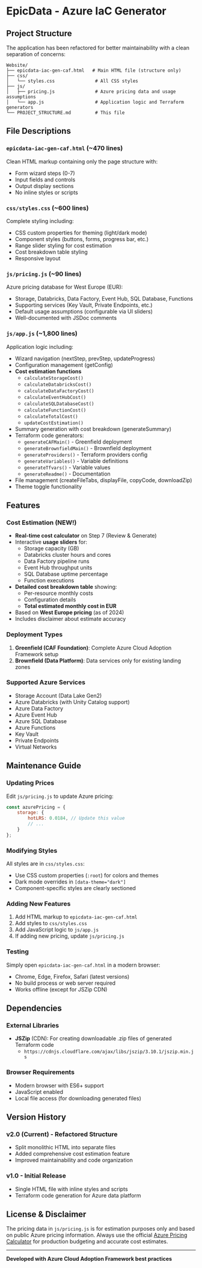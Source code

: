 # EpicData - Azure IaC Generator

## Project Structure

The application has been refactored for better maintainability with a clean separation of concerns:

```
Website/
├── epicdata-iac-gen-caf.html   # Main HTML file (structure only)
├── css/
│   └── styles.css               # All CSS styles
├── js/
│   ├── pricing.js               # Azure pricing data and usage assumptions
│   └── app.js                   # Application logic and Terraform generators
└── PROJECT_STRUCTURE.md         # This file
```

## File Descriptions

### `epicdata-iac-gen-caf.html` (~470 lines)
Clean HTML markup containing only the page structure with:
- Form wizard steps (0-7)
- Input fields and controls
- Output display sections
- No inline styles or scripts

### `css/styles.css` (~600 lines)
Complete styling including:
- CSS custom properties for theming (light/dark mode)
- Component styles (buttons, forms, progress bar, etc.)
- Range slider styling for cost estimation
- Cost breakdown table styling
- Responsive layout

### `js/pricing.js` (~90 lines)
Azure pricing database for West Europe (EUR):
- Storage, Databricks, Data Factory, Event Hub, SQL Database, Functions
- Supporting services (Key Vault, Private Endpoints, etc.)
- Default usage assumptions (configurable via UI sliders)
- Well-documented with JSDoc comments

### `js/app.js` (~1,800 lines)
Application logic including:
- Wizard navigation (nextStep, prevStep, updateProgress)
- Configuration management (getConfig)
- **Cost estimation functions**
  - `calculateStorageCost()`
  - `calculateDatabricksCost()`
  - `calculateDataFactoryCost()`
  - `calculateEventHubCost()`
  - `calculateSQLDatabaseCost()`
  - `calculateFunctionCost()`
  - `calculateTotalCost()`
  - `updateCostEstimation()`
- Summary generation with cost breakdown (generateSummary)
- Terraform code generators:
  - `generateCAFMain()` - Greenfield deployment
  - `generateBrownfieldMain()` - Brownfield deployment
  - `generateProviders()` - Terraform providers config
  - `generateVariables()` - Variable definitions
  - `generateTfvars()` - Variable values
  - `generateReadme()` - Documentation
- File management (createFileTabs, displayFile, copyCode, downloadZip)
- Theme toggle functionality

## Features

### Cost Estimation (NEW!)
- **Real-time cost calculator** on Step 7 (Review & Generate)
- Interactive **usage sliders** for:
  - Storage capacity (GB)
  - Databricks cluster hours and cores
  - Data Factory pipeline runs
  - Event Hub throughput units
  - SQL Database uptime percentage
  - Function executions
- **Detailed cost breakdown table** showing:
  - Per-resource monthly costs
  - Configuration details
  - **Total estimated monthly cost in EUR**
- Based on **West Europe pricing** (as of 2024)
- Includes disclaimer about estimate accuracy

### Deployment Types
1. **Greenfield (CAF Foundation)**: Complete Azure Cloud Adoption Framework setup
2. **Brownfield (Data Platform)**: Data services only for existing landing zones

### Supported Azure Services
- Storage Account (Data Lake Gen2)
- Azure Databricks (with Unity Catalog support)
- Azure Data Factory
- Azure Event Hub
- Azure SQL Database
- Azure Functions
- Key Vault
- Private Endpoints
- Virtual Networks

## Maintenance Guide

### Updating Prices
Edit `js/pricing.js` to update Azure pricing:
```javascript
const azurePricing = {
    storage: {
        hotLRS: 0.0184, // Update this value
        // ...
    }
};
```

### Modifying Styles
All styles are in `css/styles.css`:
- Use CSS custom properties (`:root`) for colors and themes
- Dark mode overrides in `[data-theme="dark"]`
- Component-specific styles are clearly sectioned

### Adding New Features
1. Add HTML markup to `epicdata-iac-gen-caf.html`
2. Add styles to `css/styles.css`
3. Add JavaScript logic to `js/app.js`
4. If adding new pricing, update `js/pricing.js`

### Testing
Simply open `epicdata-iac-gen-caf.html` in a modern browser:
- Chrome, Edge, Firefox, Safari (latest versions)
- No build process or web server required
- Works offline (except for JSZip CDN)

## Dependencies

### External Libraries
- **JSZip** (CDN): For creating downloadable .zip files of generated Terraform code
  - `https://cdnjs.cloudflare.com/ajax/libs/jszip/3.10.1/jszip.min.js`

### Browser Requirements
- Modern browser with ES6+ support
- JavaScript enabled
- Local file access (for downloading generated files)

## Version History

### v2.0 (Current) - Refactored Structure
- Split monolithic HTML into separate files
- Added comprehensive cost estimation feature
- Improved maintainability and code organization

### v1.0 - Initial Release
- Single HTML file with inline styles and scripts
- Terraform code generation for Azure data platform

## License & Disclaimer

The pricing data in `js/pricing.js` is for estimation purposes only and based on public Azure pricing information. Always use the official [Azure Pricing Calculator](https://azure.microsoft.com/pricing/calculator/) for production budgeting and accurate cost estimates.

---

**Developed with Azure Cloud Adoption Framework best practices**
